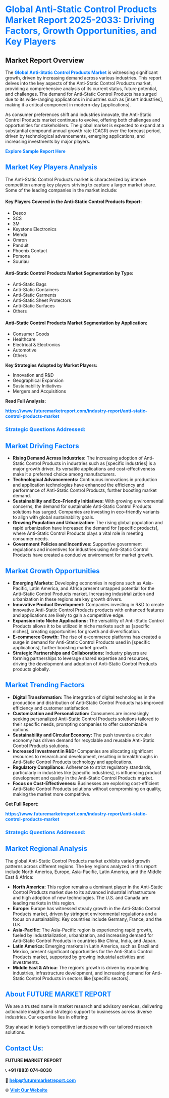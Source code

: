 <h1 style="color: #007BFF;">Global Anti-Static Control Products Market Report 2025-2033: Driving Factors, Growth Opportunities, and Key Players</h1>

<section id="overview">
<h2>Market Report Overview</h2>
<p>The <a href="https://www.futuremarketreport.com/industry-report/anti-static-control-products-market" style="color: #007BFF; text-decoration: none;"><strong>Global Anti-Static Control Products Market</strong></a> is witnessing significant growth, driven by increasing demand across various industries. This report delves into the key aspects of the Anti-Static Control Products market, providing a comprehensive analysis of its current status, future potential, and challenges. The demand for Anti-Static Control Products has surged due to its wide-ranging applications in industries such as [insert industries], making it a critical component in modern-day [applications].</p>
<p>As consumer preferences shift and industries innovate, the Anti-Static Control Products market continues to evolve, offering both challenges and opportunities for stakeholders. The global market is expected to expand at a substantial compound annual growth rate (CAGR) over the forecast period, driven by technological advancements, emerging applications, and increasing investments by major players.</p>
</section>

<section id="overview">
<p><a href="https://www.futuremarketreport.com/request-sample/reportId=84513" style="color: #007BFF; text-decoration: none;"><strong>Explore Sample Report Here</strong></a></p>
</section>

<section id="key-players">
<h2 style="color: #007BFF;">Market Key Players Analysis</h2>
<p>The Anti-Static Control Products market is characterized by intense competition among key players striving to capture a larger market share. Some of the leading companies in the market include:</p>
<h4>Key Players Covered in the Anti-Static Control Products Report:</h4>
<ul><li>Desco</li><li>SCS</li><li>3M</li><li>Keystone Electronics</li><li>Menda</li><li>Omron</li><li>Panduit</li><li>Phoenix Contact</li><li>Pomona</li><li>Souriau</li></ul>
<h4>Anti-Static Control Products Market Segmentation by Type:</h4>
<ul><li>Anti-Static Bags</li><li>Anti-Static Containers</li><li>Anti-Static Garments</li><li>Anti-Static Sheet Protectors</li><li>Anti-Static Surfaces</li><li>Others</li></ul>

<h4>Anti-Static Control Products Market Segmentation by Application:</h4>
<ul><li>Consumer Goods</li><li>Healthcare</li><li>Electrical &amp; Electronics</li><li>Automotive</li><li>Others</li></ul>
<p><strong>Key Strategies Adopted by Market Players:</strong></p>
<ul>
<li>Innovation and R&D</li>
<li>Geographical Expansion</li>
<li>Sustainability Initiatives</li>
<li>Mergers and Acquisitions</li>
</ul>
</section>

<section>
<p><strong>Read Full Analysis: </strong></p><a href="https://www.futuremarketreport.com/industry-report/anti-static-control-products-market" style="color: #007BFF; text-decoration: none;"><strong>https://www.futuremarketreport.com/industry-report/anti-static-control-products-market</strong></a>
<h3 style="color: #007BFF;">Strategic Questions Addressed:</h3>
</section>

<section id="driving-factors">
<h2 style="color: #007BFF;">Market Driving Factors</h2>
<ul>
<li><strong>Rising Demand Across Industries:</strong> The increasing adoption of Anti-Static Control Products in industries such as [specific industries] is a major growth driver. Its versatile applications and cost-effectiveness make it a preferred choice among manufacturers.</li>
<li><strong>Technological Advancements:</strong> Continuous innovations in production and application technologies have enhanced the efficiency and performance of Anti-Static Control Products, further boosting market demand.</li>
<li><strong>Sustainability and Eco-Friendly Initiatives:</strong> With growing environmental concerns, the demand for sustainable Anti-Static Control Products solutions has surged. Companies are investing in eco-friendly variants to align with global sustainability goals.</li>
<li><strong>Growing Population and Urbanization:</strong> The rising global population and rapid urbanization have increased the demand for [specific products], where Anti-Static Control Products plays a vital role in meeting consumer needs.</li>
<li><strong>Government Policies and Incentives:</strong> Supportive government regulations and incentives for industries using Anti-Static Control Products have created a conducive environment for market growth.</li>
</ul>
</section>

<section id="growth-opportunities">
<h2 style="color: #007BFF;">Market Growth Opportunities</h2>
<ul>
<li><strong>Emerging Markets:</strong> Developing economies in regions such as Asia-Pacific, Latin America, and Africa present untapped potential for the Anti-Static Control Products market. Increasing industrialization and urbanization in these regions are key growth drivers.</li>
<li><strong>Innovative Product Development:</strong> Companies investing in R&D to create innovative Anti-Static Control Products products with enhanced features and applications are likely to gain a competitive edge.</li>
<li><strong>Expansion into Niche Applications:</strong> The versatility of Anti-Static Control Products allows it to be utilized in niche markets such as [specific niches], creating opportunities for growth and diversification.</li>
<li><strong>E-commerce Growth:</strong> The rise of e-commerce platforms has created a surge in demand for Anti-Static Control Products used in [specific applications], further boosting market growth.</li>
<li><strong>Strategic Partnerships and Collaborations:</strong> Industry players are forming partnerships to leverage shared expertise and resources, driving the development and adoption of Anti-Static Control Products products globally.</li>
</ul>
</section>

<section id="trending-factors">
<h2 style="color: #007BFF;">Market Trending Factors</h2>
<ul>
<li><strong>Digital Transformation:</strong> The integration of digital technologies in the production and distribution of Anti-Static Control Products has improved efficiency and customer satisfaction.</li>
<li><strong>Customization and Personalization:</strong> Consumers are increasingly seeking personalized Anti-Static Control Products solutions tailored to their specific needs, prompting companies to offer customizable options.</li>
<li><strong>Sustainability and Circular Economy:</strong> The push towards a circular economy has driven demand for recyclable and reusable Anti-Static Control Products solutions.</li>
<li><strong>Increased Investment in R&D:</strong> Companies are allocating significant resources to research and development, resulting in breakthroughs in Anti-Static Control Products technology and applications.</li>
<li><strong>Regulatory Compliance:</strong> Adherence to strict regulatory standards, particularly in industries like [specific industries], is influencing product development and quality in the Anti-Static Control Products market.</li>
<li><strong>Focus on Cost-Effectiveness:</strong> Businesses are exploring cost-efficient Anti-Static Control Products solutions without compromising on quality, making the market more competitive.</li>
</ul>
</section>

<section>
<p><strong>Get Full Report: </strong></p><a href="https://www.futuremarketreport.com/industry-report/anti-static-control-products-market" style="color: #007BFF; text-decoration: none;"><strong>https://www.futuremarketreport.com/industry-report/anti-static-control-products-market</strong></a>
<h3 style="color: #007BFF;">Strategic Questions Addressed:</h3>
</section>


<section id="regional-analysis">
<h2 style="color: #007BFF;">Market Regional Analysis</h2>
<p>The global Anti-Static Control Products market exhibits varied growth patterns across different regions. The key regions analyzed in this report include North America, Europe, Asia-Pacific, Latin America, and the Middle East & Africa:</p>
<ul>
<li><strong>North America:</strong> This region remains a dominant player in the Anti-Static Control Products market due to its advanced industrial infrastructure and high adoption of new technologies. The U.S. and Canada are leading markets in this region.</li>
<li><strong>Europe:</strong> Europe has witnessed steady growth in the Anti-Static Control Products market, driven by stringent environmental regulations and a focus on sustainability. Key countries include Germany, France, and the U.K.</li>
<li><strong>Asia-Pacific:</strong> The Asia-Pacific region is experiencing rapid growth, fueled by industrialization, urbanization, and increasing demand for Anti-Static Control Products in countries like China, India, and Japan.</li>
<li><strong>Latin America:</strong> Emerging markets in Latin America, such as Brazil and Mexico, present significant opportunities for the Anti-Static Control Products market, supported by growing industrial activities and investments.</li>
<li><strong>Middle East & Africa:</strong> The region’s growth is driven by expanding industries, infrastructure development, and increasing demand for Anti-Static Control Products in sectors like [specific sectors].</li>
</ul>
</section>

<footer>
<h2 style="color: #007BFF;">About FUTURE MARKET REPORT</h2>
<p>We are a trusted name in market research and advisory services, delivering actionable insights and strategic support to businesses across diverse industries. Our expertise lies in offering:</p>

<p>Stay ahead in today’s competitive landscape with our tailored research solutions.</p>

<h2 style="color: #007BFF;">Contact Us:</h2>
<p><strong>FUTURE MARKET REPORT</strong></p>
<p>📞 <strong>+91 (883) 074-8030</strong></p>
<p>📧 <strong><a href="mailto:help@futuremarketreport.com" style="color: #007BFF;">help@futuremarketreport.com</a></strong></p>
<p>🌐 <strong><a href="https://www.futuremarketreport.com/" style="color: #007BFF;">Visit Our Website</a></strong></p>
</footer>